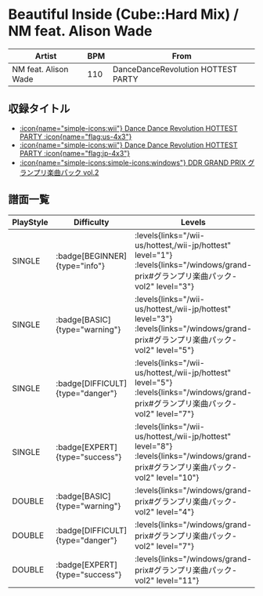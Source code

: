 # Beautiful Inside (Cube::Hard Mix) / NM feat. Alison Wade

|Artist|BPM|From|
|------|---|----|
|NM feat. Alison Wade|110|DanceDanceRevolution HOTTEST PARTY|

## 収録タイトル

- [:icon{name="simple-icons:wii"} Dance Dance Revolution HOTTEST PARTY :icon{name="flag:us-4x3"}](/wii-us/hottest)
- [:icon{name="simple-icons:wii"} Dance Dance Revolution HOTTEST PARTY :icon{name="flag:jp-4x3"}](/wii-jp/hottest)
- [:icon{name="simple-icons:simple-icons:windows"} DDR GRAND PRIX グランプリ楽曲パック vol.2](/windows/grand-prix#グランプリ楽曲パック-vol2)

## 譜面一覧

|PlayStyle|Difficulty|Levels|Notes|Movie|
|---------|----------|------|-----|-----|
|SINGLE| :badge[BEGINNER]{type="info"}| :levels{links="/wii-us/hottest,/wii-jp/hottest" level="1"} :levels{links="/windows/grand-prix#グランプリ楽曲パック-vol2" level="3"}|68/0||
|SINGLE| :badge[BASIC]{type="warning"}| :levels{links="/wii-us/hottest,/wii-jp/hottest" level="3"} :levels{links="/windows/grand-prix#グランプリ楽曲パック-vol2" level="5"}|101/10||
|SINGLE| :badge[DIFFICULT]{type="danger"}| :levels{links="/wii-us/hottest,/wii-jp/hottest" level="5"} :levels{links="/windows/grand-prix#グランプリ楽曲パック-vol2" level="7"}|188/19||
|SINGLE| :badge[EXPERT]{type="success"}| :levels{links="/wii-us/hottest,/wii-jp/hottest" level="8"} :levels{links="/windows/grand-prix#グランプリ楽曲パック-vol2" level="10"}|244/26||
|DOUBLE| :badge[BASIC]{type="warning"}| :levels{links="/windows/grand-prix#グランプリ楽曲パック-vol2" level="4"}|101/12||
|DOUBLE| :badge[DIFFICULT]{type="danger"}| :levels{links="/windows/grand-prix#グランプリ楽曲パック-vol2" level="7"}|196/12||
|DOUBLE| :badge[EXPERT]{type="success"}| :levels{links="/windows/grand-prix#グランプリ楽曲パック-vol2" level="11"}|259/15||
